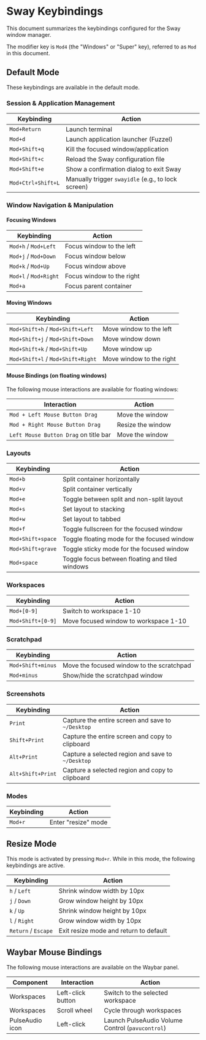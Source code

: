 # Sway Keybindings

This document summarizes the keybindings configured for the Sway window manager.

The modifier key is `Mod4` (the "Windows" or "Super" key), referred to as `Mod` in this document.

## Default Mode

These keybindings are available in the default mode.

### Session & Application Management

| Keybinding          | Action                                           |
| ------------------- | ------------------------------------------------ |
| `Mod+Return`        | Launch terminal                                  |
| `Mod+d`             | Launch application launcher (Fuzzel)             |
| `Mod+Shift+q`       | Kill the focused window/application              |
| `Mod+Shift+c`       | Reload the Sway configuration file               |
| `Mod+Shift+e`       | Show a confirmation dialog to exit Sway          |
| `Mod+Ctrl+Shift+L`  | Manually trigger `swayidle` (e.g., to lock screen) |

### Window Navigation & Manipulation

#### Focusing Windows

| Keybinding          | Action                |
| ------------------- | --------------------- |
| `Mod+h` / `Mod+Left`  | Focus window to the left  |
| `Mod+j` / `Mod+Down`  | Focus window below    |
| `Mod+k` / `Mod+Up`    | Focus window above    |
| `Mod+l` / `Mod+Right` | Focus window to the right |
| `Mod+a`             | Focus parent container  |

#### Moving Windows

| Keybinding                | Action                      |
| ------------------------- | --------------------------- |
| `Mod+Shift+h` / `Mod+Shift+Left`  | Move window to the left     |
| `Mod+Shift+j` / `Mod+Shift+Down`  | Move window down            |
| `Mod+Shift+k` / `Mod+Shift+Up`    | Move window up              |
| `Mod+Shift+l` / `Mod+Shift+Right` | Move window to the right    |

#### Mouse Bindings (on floating windows)

The following mouse interactions are available for floating windows:

| Interaction                         | Action                  |
| ----------------------------------- | ----------------------- |
| `Mod + Left Mouse Button Drag`      | Move the window         |
| `Mod + Right Mouse Button Drag`     | Resize the window       |
| `Left Mouse Button Drag` on title bar | Move the window         |

### Layouts

| Keybinding          | Action                                      |
| ------------------- | ------------------------------------------- |
| `Mod+b`             | Split container horizontally                |
| `Mod+v`             | Split container vertically                  |
| `Mod+e`             | Toggle between split and non-split layout   |
| `Mod+s`             | Set layout to stacking                      |
| `Mod+w`             | Set layout to tabbed                        |
| `Mod+f`             | Toggle fullscreen for the focused window    |
| `Mod+Shift+space`   | Toggle floating mode for the focused window |
| `Mod+Shift+grave`   | Toggle sticky mode for the focused window   |
| `Mod+space`         | Toggle focus between floating and tiled windows |

### Workspaces

| Keybinding          | Action                               |
| ------------------- | ------------------------------------ |
| `Mod+[0-9]`         | Switch to workspace 1-10             |
| `Mod+Shift+[0-9]`   | Move focused window to workspace 1-10 |

### Scratchpad

| Keybinding          | Action                                    |
| ------------------- | ----------------------------------------- |
| `Mod+Shift+minus`   | Move the focused window to the scratchpad |
| `Mod+minus`         | Show/hide the scratchpad window           |

### Screenshots

| Keybinding          | Action                                           |
| ------------------- | ------------------------------------------------ |
| `Print`             | Capture the entire screen and save to `~/Desktop` |
| `Shift+Print`       | Capture the entire screen and copy to clipboard  |
| `Alt+Print`         | Capture a selected region and save to `~/Desktop` |
| `Alt+Shift+Print`   | Capture a selected region and copy to clipboard  |

### Modes

| Keybinding          | Action              |
| ------------------- | ------------------- |
| `Mod+r`             | Enter "resize" mode |

## Resize Mode

This mode is activated by pressing `Mod+r`. While in this mode, the following keybindings are active.

| Keybinding          | Action                      |
| ------------------- | --------------------------- |
| `h` / `Left`        | Shrink window width by 10px |
| `j` / `Down`        | Grow window height by 10px  |
| `k` / `Up`          | Shrink window height by 10px|
| `l` / `Right`       | Grow window width by 10px   |
| `Return` / `Escape` | Exit resize mode and return to default |

## Waybar Mouse Bindings

The following mouse interactions are available on the Waybar panel.

| Component             | Interaction      | Action                               |
| --------------------- | ---------------- | ------------------------------------ |
| Workspaces            | Left-click button| Switch to the selected workspace     |
| Workspaces            | Scroll wheel     | Cycle through workspaces             |
| PulseAudio icon       | Left-click       | Launch PulseAudio Volume Control (`pavucontrol`) |
